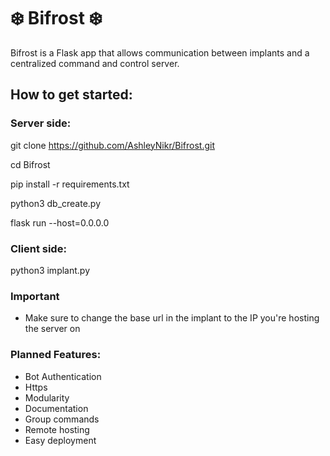 # ❄️ Bifrost ❄️

Bifrost is a Flask app that allows communication between implants and a centralized command
and control server.

## How to get started:

### Server side:

git clone https://github.com/AshleyNikr/Bifrost.git

cd Bifrost

pip install -r requirements.txt

python3 db_create.py

flask run --host=0.0.0.0

### Client side:

python3 implant.py

### Important

- Make sure to change the base url in the implant to the IP you're hosting
the server on

### Planned Features:

- Bot Authentication
- Https
- Modularity
- Documentation
- Group commands
- Remote hosting
- Easy deployment

